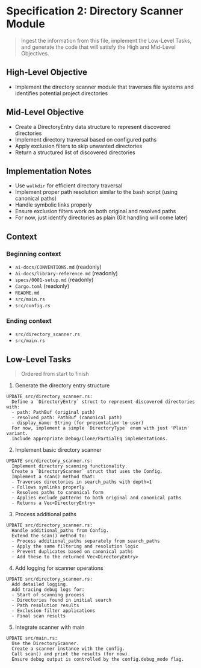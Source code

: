 # Specification 2: Directory Scanner Module

> Ingest the information from this file, implement the Low-Level Tasks, and generate the code that will satisfy the High and Mid-Level Objectives.

## High-Level Objective

- Implement the directory scanner module that traverses file systems and identifies potential project directories

## Mid-Level Objective

- Create a DirectoryEntry data structure to represent discovered directories
- Implement directory traversal based on configured paths
- Apply exclusion filters to skip unwanted directories
- Return a structured list of discovered directories

## Implementation Notes

- Use `walkdir` for efficient directory traversal
- Implement proper path resolution similar to the bash script (using canonical paths)
- Handle symbolic links properly
- Ensure exclusion filters work on both original and resolved paths
- For now, just identify directories as plain (Git handling will come later)

## Context

### Beginning context

- `ai-docs/CONVENTIONS.md` (readonly)
- `ai-docs/library-reference.md` (readonly)
- `specs/0001-setup.md` (readonly)
- `Cargo.toml` (readonly)
- `README.md`
- `src/main.rs`
- `src/config.rs`

### Ending context

- `src/directory_scanner.rs`
- `src/main.rs`

## Low-Level Tasks

> Ordered from start to finish

1. Generate the directory entry structure

```aider
UPDATE src/directory_scanner.rs:
  Define a `DirectoryEntry` struct to represent discovered directories with:
  - path: PathBuf (original path)
  - resolved_path: PathBuf (canonical path)
  - display_name: String (for presentation to user)
  For now, implement a simple `DirectoryType` enum with just 'Plain' variant.
  Include appropriate Debug/Clone/PartialEq implementations.
```

2. Implement basic directory scanner

```aider
UPDATE src/directory_scanner.rs:
  Implement directory scanning functionality.
  Create a `DirectoryScanner` struct that uses the Config.
  Implement a scan() method that:
  - Traverses directories in search_paths with depth=1
  - Follows symlinks properly
  - Resolves paths to canonical form
  - Applies exclude_patterns to both original and canonical paths
  - Returns a Vec<DirectoryEntry>
```

3. Process additional paths

```aider
UPDATE src/directory_scanner.rs:
  Handle additional_paths from Config.
  Extend the scan() method to:
  - Process additional_paths separately from search_paths
  - Apply the same filtering and resolution logic
  - Prevent duplicates based on canonical paths
  - Add these to the returned Vec<DirectoryEntry>
```

4. Add logging for scanner operations

```aider
UPDATE src/directory_scanner.rs:
  Add detailed logging.
  Add tracing debug logs for:
  - Start of scanning process
  - Directories found in initial search
  - Path resolution results
  - Exclusion filter applications
  - Final scan results
```

5. Integrate scanner with main

```aider
UPDATE src/main.rs:
  Use the DirectoryScanner.
  Create a scanner instance with the config.
  Call scan() and print the results (for now).
  Ensure debug output is controlled by the config.debug_mode flag.
```
